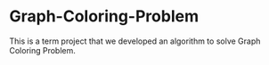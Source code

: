 # Graph-Coloring-Problem
This is a term project that we developed an algorithm to solve Graph Coloring Problem.
